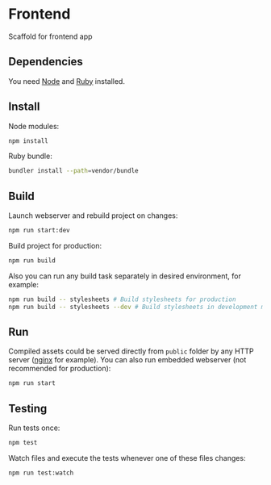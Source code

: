 Frontend
========

Scaffold for frontend app

Dependencies
------------

You need [Node](http://nodejs.org/download/) and [Ruby](http://www.ruby-lang.org/en/downloads/) installed.

Install
-------

Node modules:
``` sh
npm install
```

Ruby bundle:
``` sh
bundler install --path=vendor/bundle
```

Build
-----

Launch webserver and rebuild project on changes:
``` sh
npm run start:dev
```

Build project for production:
``` sh
npm run build
```

Also you can run any build task separately in desired environment, for example:
``` sh
npm run build -- stylesheets # Build stylesheets for production
npm run build -- stylesheets --dev # Build stylesheets in development mode
```

Run
---

Compiled assets could be served directly from `public` folder by any HTTP server ([nginx](http://nginx.org) for example). You can also run embedded webserver (not recommended for production):
```sh
npm run start
```

Testing
-------

Run tests once:
``` sh
npm test
```

Watch files and execute the tests whenever one of these files changes:
``` sh
npm run test:watch
```

